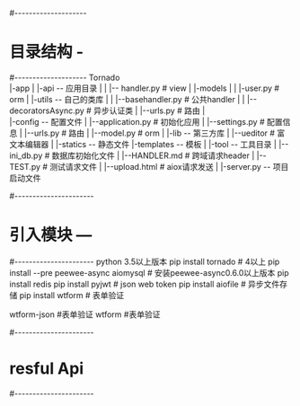 #--------------------
# 目录结构           -
#--------------------
Tornado     
  |-app
  |  |-api     -- 应用目录
  |  |  |-- handler.py   # view
  |  |-models
  |  |  |-user.py        # orm
  |  |-utils   -- 自己的类库
  |  |  |--basehandler.py      # 公共handler
  |  |  |--decoratorsAsync.py  # 异步认证类
  |  |--urls.py          # 路由
  |  
  |-config     -- 配置文件
  |  |--application.py   # 初始化应用
  |  |--settings.py      # 配置信息
  |  |--urls.py          # 路由
  |  |--model.py         # orm
  |
  |-lib        -- 第三方库
  |  |--ueditor          # 富文本编辑器
  |
  |-statics    -- 静态文件
  |-templates  -- 模板
  |
  |-tool       -- 工具目录
  |   |--ini_db.py      # 数据库初始化文件
  |   |--HANDLER.md     # 跨域请求header
  |   |--TEST.py        # 测试请求文件
  |   |--upload.html    # aiox请求发送
  |
  |-server.py  -- 项目启动文件

#----------------------
# 引入模块             —
#----------------------
python 3.5以上版本
pip install tornado                      # 4以上
pip install --pre peewee-async aiomysql  # 安装peewee-async0.6.0以上版本
pip install redis
pip install pyjwt                        # json web token 
pip install aiofile                      # 异步文件存储 
pip install wtform                       # 表单验证


wtform-json    #表单验证
wtform         #表单验证

#----------------------
# resful Api
#----------------------